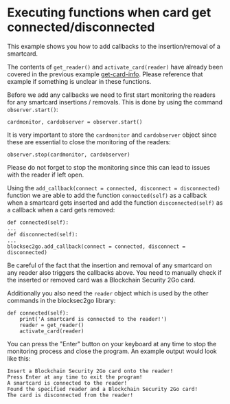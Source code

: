 # Executing functions when card get connected/disconnected

This example shows you how to add callbacks to the insertion/removal of a smartcard. 

The contents of `get_reader()` and `activate_card(reader)` have already been covered in the previous example [get-card-info](../get-card-info). Please reference that example if something is unclear in these functions.

Before we add any callbacks we need to first start monitoring the readers for any smartcard insertions / removals. This is done by using the command `observer.start()`:

    cardmonitor, cardobserver = observer.start()

It is very important to store the `cardmonitor` and `cardobserver` object since these are essential to close the monitoring of the readers:

    observer.stop(cardmonitor, cardobserver)

Please do not forget to stop the monitoring since this can lead to issues with the reader if left open.

Using the `add_callback(connect = connected, disconnect = disconnected)` function we are able to add the function `connected(self)` as a callback when a smartcard gets inserted and add the function `disconnected(self)` as a callback when a card gets removed:

    def connected(self):
    ...
    def disconnected(self):
    ...
    blocksec2go.add_callback(connect = connected, disconnect = disconnected)


Be careful of the fact that the insertion and removal of any smartcard on any reader also triggers the callbacks above. You need to manually check if the inserted or removed card was a Blockchain Security 2Go card.

Additionally you also need the `reader` object which is used by the other commands in the  blocksec2go library:

    def connected(self):
        print('A smartcard is connected to the reader!')
        reader = get_reader()
        activate_card(reader)

You can press the "Enter" button on your keyboard at any time to stop the monitoring process and close the program. An example output would look like this:

    Insert a Blockchain Security 2Go card onto the reader!
    Press Enter at any time to exit the program!
    A smartcard is connected to the reader!
    Found the specified reader and a Blockchain Security 2Go card!
    The card is disconnected from the reader!